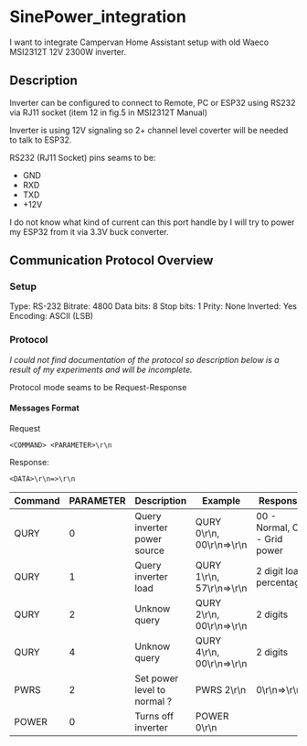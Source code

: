 # SinePower_integration
I want to integrate Campervan Home Assistant setup with old Waeco MSI2312T 12V 2300W inverter.

## Description

Inverter can be configured to connect to Remote, PC or ESP32 using RS232 via RJ11 socket (item 12 in fig.5 in MSI2312T Manual)

Inverter is using 12V signaling so 2+ channel level coverter will be needed to talk to ESP32.

RS232 (RJ11 Socket) pins seams to be:

- GND
- RXD
- TXD
- +12V

I do not know what kind of current can this port handle by I will try to power my ESP32 from it via 3.3V buck converter.

## Communication Protocol Overview

### Setup

Type: RS-232
Bitrate: 4800
Data bits: 8
Stop bits: 1
Prity: None
Inverted: Yes
Encoding: ASCII (LSB)

### Protocol

*I could not find documentation of the protocol so description below is a result of my experiments and will be incomplete.*

Protocol mode seams to be Request-Response

#### Messages Format

Request

```
<COMMAND> <PARAMETER>\r\n
```

Response: 

```
<DATA>\r\n=>\r\n
```

| Command | PARAMETER | Description | Example | Response |
| --- | --- | --- | --- | --- |
| QURY | 0 | Query inverter power source | QURY 0\r\n, 00\r\n=>\r\n | 00 - Normal, C2 - Grid power |
| QURY | 1 | Query inverter load | QURY 1\r\n, 57\r\n=>\r\n | 2 digit load percentage |
| QURY | 2 | Unknow query | QURY 2\r\n, 00\r\n=>\r\n | 2 digits |
| QURY | 4 | Unknow query | QURY 4\r\n, 00\r\n=>\r\n | 2 digits |
| PWRS | 2 | Set power level to normal ? | PWRS 2\r\n | 0\r\n=>\r\n |
| POWER | 0 | Turns off inverter | POWER 0\r\n | |



